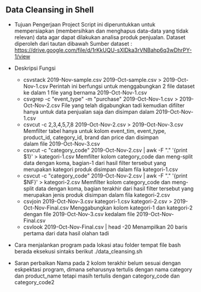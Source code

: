 ## Data Cleansing in Shell

- Tujuan Pengerjaan Project
  Script ini diperuntukkan untuk mempersiapkan (membersihkan dan menghapus data-data yang tidak relevan)
  data agar dapat dilakukan analisa produk penjualan. Dataset diperoleh dari tautan dibawah
  Sumber dataset : https://drive.google.com/file/d/1rKkUQU-sXIDka3rVNBahp6q3wDhrPY-1/view
  
- Deskripsi Fungsi
  * csvstack 2019-Nov-sample.csv 2019-Oct-sample.csv > 2019-Oct-Nov-1.csv
    Perintah ini berfungsi untuk menggabungkan 2 file dataset ke dalam 1 file yang bernama 2019-Oct-Nov-1.csv
  * csvgrep -c "event_type" -m "purchase" 2019-Oct-Nov-1.csv > 2019-Oct-Nov-2.csv
    File yang telah digabungkan tadi kemudian difilter hanya untuk data penjualan saja dan disimpan dalam
    2019-Oct-Nov-1.csv
  * csvcut -c 2,3,4,5,7,8 2019-Oct-Nov-2.csv > 2019-Oct-Nov-3.csv
    Memfilter tabel hanya untuk kolom event_tim, event_type, product_id, category_id, brand dan price dan disimpan  
    dalam file 2019-Oct-Nov-3.csv
  * csvcut -c "category_code" 2019-Oct-Nov-2.csv | awk -F "." '{print $1}' > kategori-1.csv
    Memfilter kolom category_code dan meng-split data dengan koma, bagian-1 dari hasil filter tersebut yang merupakan
    kategori produk disimpan dalam fila kategori-1.csv
  * csvcut -c "category_code" 2019-Oct-Nov-2.csv | awk -F "." '{print $NF}' > kategori-2.csv
    Memfilter kolom category_code dan meng-split data dengan koma, bagian terakhir dari hasil filter tersebut yang
    merupakan jenis produk disimpan dalam fila kategori-2.csv 
  * csvjoin 2019-Oct-Nov-3.csv kategori-1.csv kategori-2.csv > 2019-Oct-Nov-Final.csv
    Menggabungkan kolom kategori-1 dan kategori-2 dengan file 2019-Oct-Nov-3.csv kedalam file 2019-Oct-Nov-Final.csv
  * csvlook 2019-Oct-Nov-Final.csv | head -20
    Menampilkan 20 baris pertama dari data hasil olahan tadi

- Cara menjalankan program
  pada lokasi atau folder tempat file bash berada eksekusi sintaks berikut
  ./data_cleansing.sh

- Saran perbaikan
  Nama pada 2 kolom terakhir belum sesuai dengan eskpektasi program, dimana seharusnya tertulis dengan nama category
  dan product_name tetapi masih tertulis dengan category_code dan category_code2
